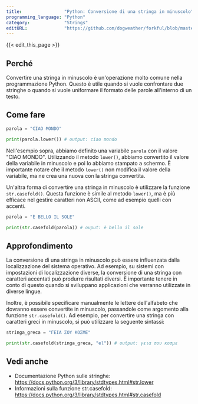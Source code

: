 ```yaml
---
title:                "Python: Conversione di una stringa in minuscolo"
programming_language: "Python"
category:             "Strings"
editURL:              "https://github.com/dogweather/forkful/blob/master/content/it/python/converting-a-string-to-lower-case.md"
---
```


{{< edit_this_page >}}

## Perché

Convertire una stringa in minuscolo è un'operazione molto comune nella programmazione Python. Questo è utile quando si vuole confrontare due stringhe o quando si vuole uniformare il formato delle parole all'interno di un testo.

## Come fare 

```Python
parola = "CIAO MONDO"

print(parola.lower()) # output: ciao mondo 
```

Nell'esempio sopra, abbiamo definito una variabile `parola` con il valore "CIAO MONDO". Utilizzando il metodo `lower()`, abbiamo convertito il valore della variabile in minuscolo e poi lo abbiamo stampato a schermo. È importante notare che il metodo `lower()` non modifica il valore della variabile, ma ne crea una nuova con la stringa convertita. 

Un'altra forma di convertire una stringa in minuscolo è utilizzare la funzione `str.casefold()`. Questa funzione è simile al metodo `lower()`, ma è più efficace nel gestire caratteri non ASCII, come ad esempio quelli con accenti.

```Python
parola = "È BELLO IL SOLE"

print(str.casefold(parola)) # ouput: è bello il sole
```

## Approfondimento

La conversione di una stringa in minuscolo può essere influenzata dalla localizzazione del sistema operativo. Ad esempio, su sistemi con impostazioni di localizzazione diverse, la conversione di una stringa con caratteri accentati può produrre risultati diversi. È importante tenere in conto di questo quando si sviluppano applicazioni che verranno utilizzate in diverse lingue.

Inoltre, è possibile specificare manualmente le lettere dell'alfabeto che dovranno essere convertite in minuscolo, passandole come argomento alla funzione `str.casefold()`. Ad esempio, per convertire una stringa con caratteri greci in minuscolo, si può utilizzare la seguente sintassi:

```Python
stringa_greca = "ΓΕΙΑ ΣΟΥ ΚΟΣΜΕ"

print(str.casefold(stringa_greca, "el")) # output: γεια σου κοσμε
```

## Vedi anche

- Documentazione Python sulle stringhe: https://docs.python.org/3/library/stdtypes.html#str.lower
- Informazioni sulla funzione str.casefold: https://docs.python.org/3/library/stdtypes.html#str.casefold